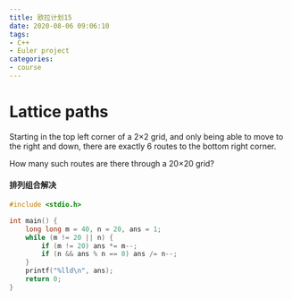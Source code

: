 ```yaml
---
title: 欧拉计划15
date: 2020-08-06 09:06:10
tags:
- C++
- Euler project
categories:
- course
---
```




# **Lattice paths**

Starting in the top left corner of a 2×2 grid, and only being able to move to the right and down, there are exactly 6 routes to the bottom right corner.

How many such routes are there through a 20×20 grid?



#### 排列组合解决



```c++
#include <stdio.h>

int main() {
    long long m = 40, n = 20, ans = 1;
    while (m != 20 || n) {
        if (m != 20) ans *= m--;
        if (n && ans % n == 0) ans /= n--;
    }
    printf("%lld\n", ans);
    return 0;
}
```

